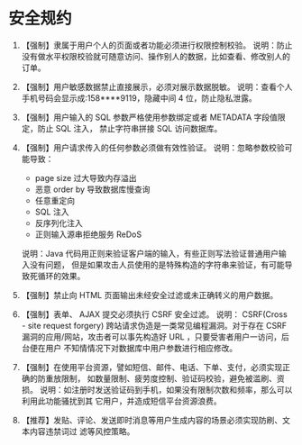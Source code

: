# 安全规约

1. 【强制】隶属于用户个人的页面或者功能必须进行权限控制校验。
   说明：防止没有做水平权限校验就可随意访问、操作别人的数据，比如查看、修改别人的订单。
2. 【强制】用户敏感数据禁止直接展示，必须对展示数据脱敏。
   说明：查看个人手机号码会显示成:158****9119，隐藏中间 4 位，防止隐私泄露。
3. 【强制】用户输入的 SQL 参数严格使用参数绑定或者 METADATA 字段值限定，防止 SQL 注入，
   禁止字符串拼接 SQL 访问数据库。
4. 【强制】用户请求传入的任何参数必须做有效性验证。
   说明：忽略参数校验可能导致：

   - page size 过大导致内存溢出
   - 恶意 order by 导致数据库慢查询
   - 任意重定向
   - SQL 注入
   - 反序列化注入
   - 正则输入源串拒绝服务 ReDoS

   说明：Java 代码用正则来验证客户端的输入，有些正则写法验证普通用户输入没有问题，
   但是如果攻击人员使用的是特殊构造的字符串来验证，有可能导致死循环的效果。
5. 【强制】禁止向 HTML 页面输出未经安全过滤或未正确转义的用户数据。
6. 【强制】表单、 AJAX 提交必须执行 CSRF 安全过滤。
   说明： CSRF(Cross - site request forgery) 跨站请求伪造是一类常见编程漏洞。对于存在
   CSRF 漏洞的应用/网站，攻击者可以事先构造好 URL ，只要受害者用户一访问，后台便在用户
   不知情情况下对数据库中用户参数进行相应修改。
7. 【强制】在使用平台资源，譬如短信、邮件、电话、下单、支付，必须实现正确的防重放限制，
   如数量限制、疲劳度控制、验证码校验，避免被滥刷、资损。
   说明：如注册时发送验证码到手机，如果没有限制次数和频率，那么可以利用此功能骚扰到其
   它用户，并造成短信平台资源浪费。
8. 【推荐】发贴、评论、发送即时消息等用户生成内容的场景必须实现防刷、文本内容违禁词过
   滤等风控策略。